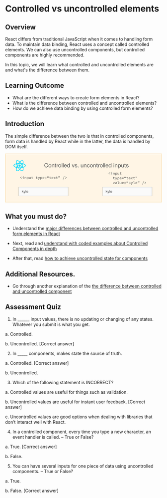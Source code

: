 # Controlled vs uncontrolled elements

## Overview

React differs from traditional JavaScript when it comes to handling form data. To maintain data binding, React uses a concept called controlled elements. We can also use uncontrolled components, but controlled components are highly recommended. 

In this topic, we will learn what controlled and uncontrolled elements are and what's the difference between them.

## Learning Outcome

-	What are the different ways to create form elements in React?
-	What is the difference between controlled and uncontrolled elements?
-	How do we achieve data binding by using controlled form elements?

## Introduction


The simple difference between the two is that in controlled components, form data is handled by React while in the latter, the data is handled by DOM itself.


![](../images/controlled.PNG)

## What you must do?

-	Understand the [major differences between controlled and uncontrolled form elements in React](https://medium.com/@peter.yun.kim/controlled-and-uncontrolled-input-values-in-react-907119cc98d4)

-	Next, read and [understand with coded examples about Controlled Components in depth](https://reactjs.org/docs/forms.html)

-	After that, read [how to achieve uncontrolled state for components](https://reactjs.org/docs/uncontrolled-components.html)

## Additional Resources.
-	Go through another explanation of the [the difference between controlled and uncontrolled component](https://goshakkk.name/controlled-vs-uncontrolled-inputs-react/)

## Assessment Quiz

1.	In ______ input values, there is no updating or changing of any states. Whatever you submit is what you get.

a.	Controlled.

b.	Uncontrolled. [Correct answer]


2.	In _____ components, makes state the source of truth.

a.	Controlled. [Correct answer]

b.	Uncontrolled. 


3.	Which of the following statement is INCORRECT?

a.	Controlled values are useful for things such as validation.

b.	Uncontrolled values are useful for instant user feedback. [Correct answer]

c.	Uncontrolled values are good options when dealing with libraries that don’t interact well with React.


4.	In a controlled component, every time you type a new character, an event handler is called. – True or False?

a.	True. [Correct answer]

b.	False.


5.	You can have several inputs for one piece of data using uncontrolled components. – True or False?

a.	True.

b.	False. [Correct answer]




